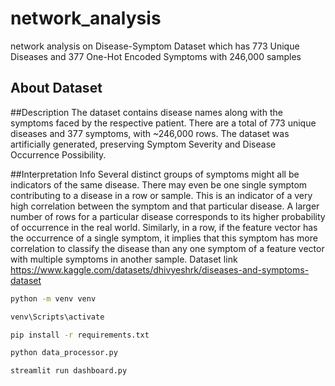 # network_analysis
network analysis on Disease-Symptom Dataset which has 773 Unique Diseases and 377 One-Hot Encoded Symptoms with 246,000 samples
## About Dataset
##Description
The dataset contains disease names along with the symptoms faced by the respective patient. There are a total of 773 unique diseases and 377 symptoms, with ~246,000 rows. The dataset was artificially generated, preserving Symptom Severity and Disease Occurrence Possibility.

##Interpretation Info
Several distinct groups of symptoms might all be indicators of the same disease. There may even be one single symptom contributing to a disease in a row or sample. This is an indicator of a very high correlation between the symptom and that particular disease.
A larger number of rows for a particular disease corresponds to its higher probability of occurrence in the real world. Similarly, in a row, if the feature vector has the occurrence of a single symptom, it implies that this symptom has more correlation to classify the disease than any one symptom of a feature vector with multiple symptoms in another sample.
Dataset link
https://www.kaggle.com/datasets/dhivyeshrk/diseases-and-symptoms-dataset

```cmd
python -m venv venv
```
```cmd
venv\Scripts\activate
```

```cmd
pip install -r requirements.txt
```
```cmd
python data_processor.py
```

```cmd
streamlit run dashboard.py
```
